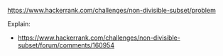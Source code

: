https://www.hackerrank.com/challenges/non-divisible-subset/problem

Explain:
- https://www.hackerrank.com/challenges/non-divisible-subset/forum/comments/160954

